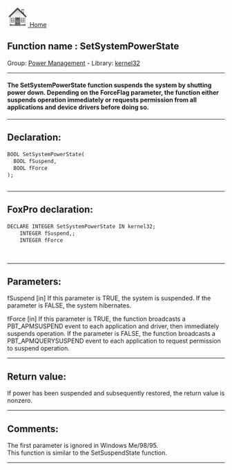 [<img src="../../images/home.png"> Home ](https://github.com/VFPX/Win32API)  

## Function name : SetSystemPowerState
Group: [Power Management](../../functions_group.md#Power_Management)  -  Library: [kernel32](../../libraries.md#kernel32)  
***  


#### The SetSystemPowerState function suspends the system by shutting power down. Depending on the ForceFlag parameter, the function either suspends operation immediately or requests permission from all applications and device drivers before doing so.
***  


## Declaration:
```foxpro  
BOOL SetSystemPowerState(
  BOOL fSuspend,
  BOOL fForce
);
  
```  
***  


## FoxPro declaration:
```foxpro  
DECLARE INTEGER SetSystemPowerState IN kernel32;
	INTEGER fSuspend,;
	INTEGER fForce

  
```  
***  


## Parameters:
fSuspend 
[in] If this parameter is TRUE, the system is suspended. If the parameter is FALSE, the system hibernates. 

fForce 
[in] If this parameter is TRUE, the function broadcasts a PBT_APMSUSPEND event to each application and driver, then immediately suspends operation. If the parameter is FALSE, the function broadcasts a PBT_APMQUERYSUSPEND event to each application to request permission to suspend operation.  
***  


## Return value:
If power has been suspended and subsequently restored, the return value is nonzero.  
***  


## Comments:
The first parameter is ignored in Windows Me/98/95.  
This function is similar to the SetSuspendState function.  
  
***  


